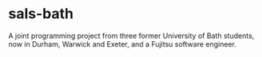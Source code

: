 # sals-bath
A joint programming project from three former University of Bath students, now in Durham, Warwick and Exeter, and a Fujitsu software engineer.

